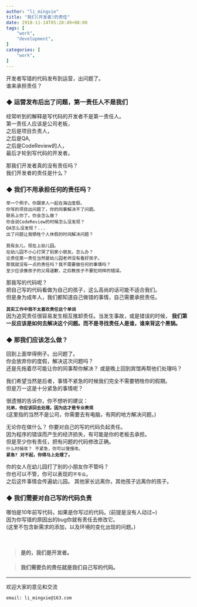 ```yaml
---
author: "li_mingxie"
title: "我们(开发者)的责任"
date: 2918-11-14T05:28:49+08:00
tags: [
    "work",
    "development",
]
categories: [
    "work",
]
---
```


开发者写错的代码发布到运营，出问题了。  
谁来承担责任？<!--more-->

### **◆ 运营发布后出了问题，第一责任人不是我们**  

经常听到的解释是写代码的开发者不是第一责任人。  
第一责任人应该是公司老板，  
之后是项目负责人，  
之后是QA,  
之后是CodeReview的人，  
最后才轮到写代码的开发者。

那我们开发者真的没有责任吗？  
我们开发者的责任是什么？

### **◆ 我们不用承担任何的责任吗？**  

```
举一个例子。你跟家人一起在海边度假。  
你写的项目出问题了，你的同事解决不了问题。  
联系上你了。你会怎么做？  
你会说CodeReview的时候怎么没发现？  
QA怎么没发现？...  
出了问题让我牺牲个人休假的时间解决问题？ 
```

```
我有女儿，现在上幼儿园。  
在幼儿园不小心打哭了别家小朋友。怎么办？   
论责任第一责任当然是幼儿园老师没有看好孩子。  
那我就没有一点的责任吗？我不需要做任何的事情吗？  
至少应该像孩子的父母道歉，之后教孩子不要犯同样的错误。  
```

那我写的代码呢？  
把自己写的代码看做为自己的孩子，这么高尚的话可能不适合我们。  
但是身为成年人，我们都知道自己做错的事情，自己需要承担责任。

**`其实工作中我不太喜欢责任这个单词`**  
因为追究责任很容易发生相互推卸责任。当发生事故，或是错误的时候，
**我们第一反应该是如何去解决这个问题。而不是寻找责任人是谁，谁来背这个黑锅。**

### **◆ 那我们应该怎么做？**

回到上面举得例子。出问题了。  
你会放弃你的度假，解决这次问题吗？  
还是先拖着尽可能让你的同事帮你解决？ 或是晚上回到宾馆再帮他们处理吗？  

我们希望当然是后者，事情不紧急的时候我们完全不需要牺牲你的假期。  
但是万一这是十分紧急的事情呢？  

很遗憾的告诉你，你不想听的建议：  
**`兄弟，你应该回去处理。因为这才是专业表现`**  
(这里指的当然不是公司，你需要去有电脑，有网的地方解决问题。)

无论你在做什么？ 你要对自己的写的代码负起责任。  
因为程序的错误而产生的经济损失，有可能是你的老板去承担。  
但是至少你有责任，把有问题的代码修改正确。  
`什么时候改？ 不紧急，你可以慢慢改。`  
**`紧急? 对不起，你得马上处理了。`**  

你的女人在幼儿园打了别的小朋友你不管吗？  
你也可以不管，你可以表现的`不专业`。  
之后这件事情会传遍幼儿园。
其他家长远离你，其他孩子远离你的孩子。  

### **◆ 我们需要对自己写的代码负责**  

哪怕是10年前写代码，如果是你写过的代码。(前提是没有人动过~)  
因为你写错的原因出的bug你就有责任去修改它。  
(这里不包含新需求的添加，以及环境的变化出现的问题。)
<br/>

<br/>

> #### **是的，我们是开发者。**

> #### **我们需要负的责任就是我们自己写的代码。**

----------------------------------------------
欢迎大家的意见和交流

`email: li_mingxie@163.com`
